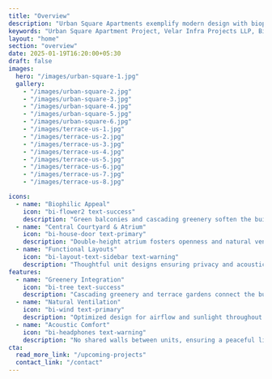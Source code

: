 ```yaml
---
title: "Overview"
description: "Urban Square Apartments exemplify modern design with biophilic appeal, functional layouts, and sustainable features, offering an elevated living experience."
keywords: "Urban Square Apartment Project, Velar Infra Projects LLP, Biophilic Design, Sustainable Living, Residential Projects"
layout: "home"
section: "overview"
date: 2025-01-19T16:20:00+05:30
draft: false
images:
  hero: "/images/urban-square-1.jpg"
  gallery:
    - "/images/urban-square-2.jpg"
    - "/images/urban-square-3.jpg"
    - "/images/urban-square-4.jpg"
    - "/images/urban-square-5.jpg"
    - "/images/urban-square-6.jpg"
    - "/images/terrace-us-1.jpg"
    - "/images/terrace-us-2.jpg"
    - "/images/terrace-us-3.jpg"
    - "/images/terrace-us-4.jpg"
    - "/images/terrace-us-5.jpg"
    - "/images/terrace-us-6.jpg"
    - "/images/terrace-us-7.jpg"
    - "/images/terrace-us-8.jpg"

icons:
  - name: "Biophilic Appeal"
    icon: "bi-flower2 text-success"
    description: "Green balconies and cascading greenery soften the building’s urban presence."
  - name: "Central Courtyard & Atrium"
    icon: "bi-house-door text-primary"
    description: "Double-height atrium fosters openness and natural ventilation."
  - name: "Functional Layouts"
    icon: "bi-layout-text-sidebar text-warning"
    description: "Thoughtful unit designs ensuring privacy and acoustic comfort."
features:
  - name: "Greenery Integration"
    icon: "bi-tree text-success"
    description: "Cascading greenery and terrace gardens connect the building to nature."
  - name: "Natural Ventilation"
    icon: "bi-wind text-primary"
    description: "Optimized design for airflow and sunlight throughout the spaces."
  - name: "Acoustic Comfort"
    icon: "bi-headphones text-warning"
    description: "No shared walls between units, ensuring a peaceful living experience."
cta:
  read_more_link: "/upcoming-projects"
  contact_link: "/contact"
---
```

